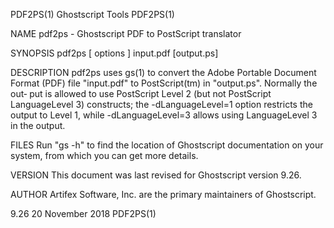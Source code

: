 PDF2PS(1)                                                        Ghostscript Tools                                                       PDF2PS(1)

NAME
       pdf2ps - Ghostscript PDF to PostScript translator

SYNOPSIS
       pdf2ps [ options ] input.pdf [output.ps]

DESCRIPTION
       pdf2ps uses gs(1) to convert the Adobe Portable Document Format (PDF) file "input.pdf" to PostScript(tm) in "output.ps".  Normally the out‐
       put is allowed to use PostScript Level 2 (but not PostScript LanguageLevel 3) constructs; the -dLanguageLevel=1 option restricts the output
       to Level 1, while -dLanguageLevel=3 allows using LanguageLevel 3 in the output.

FILES
       Run "gs -h" to find the location of Ghostscript documentation on your system, from which you can get more details.

VERSION
       This document was last revised for Ghostscript version 9.26.

AUTHOR
       Artifex Software, Inc. are the primary maintainers of Ghostscript.

9.26                                                             20 November 2018                                                        PDF2PS(1)
